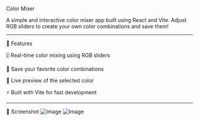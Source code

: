 Color Mixer

A simple and interactive color mixer app built using React and Vite. Adjust RGB sliders to create your own color combinations and save them!


---

🔧 Features

🎚️ Real-time color mixing using RGB sliders

💾 Save your favorite color combinations

🎨 Live preview of the selected color

⚡ Built with Vite for fast development



---

📸 Screenshot
![Image](https://github.com/user-attachments/assets/c5342c28-6935-436e-8723-42209776c159)
![Image](https://github.com/user-attachments/assets/a50aaae4-fb46-40e5-8c01-a26fbcbcae8d)

